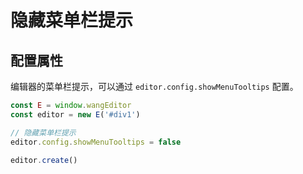 # 隐藏菜单栏提示

## 配置属性

编辑器的菜单栏提示，可以通过 `editor.config.showMenuTooltips` 配置。

```js
const E = window.wangEditor
const editor = new E('#div1')

// 隐藏菜单栏提示
editor.config.showMenuTooltips = false

editor.create()
```
